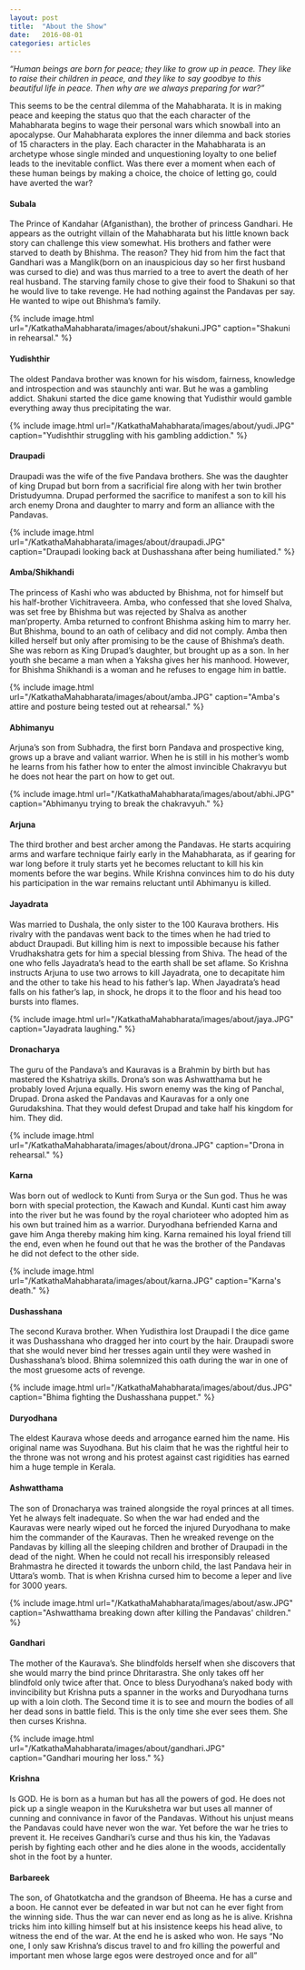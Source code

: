 ```yaml
---
layout: post
title:  "About the Show"
date:   2016-08-01
categories: articles
---
```


*“Human beings are born for peace; they like to grow up in peace. They like to raise their children in peace, and they like to say goodbye to this beautiful life in peace. Then why are we always preparing for war?”*


This seems to be the central dilemma of the Mahabharata. It is in making peace and keeping the status quo that the each character of the Mahabharata begins to wage their personal wars which snowball into an apocalypse. Our Mahabharata explores the inner dilemma and back stories of 15 characters in the play. Each character in the Mahabharata is an archetype whose single minded and unquestioning loyalty to one belief leads to the inevitable conflict. Was there ever a moment when each of these human beings by making a choice, the choice of letting go, could have averted the war? 


<h4>Subala</h4>
The Prince of Kandahar (Afganisthan), the brother of princess Gandhari. He appears as the outright villain of the Mahabharata but his little known back story can challenge this view somewhat. His brothers and father were starved to death by Bhishma. The reason? They hid from him the fact that Gandhari was a Manglik(born on an inauspicious day so her first husband was cursed to die) and was thus married to a tree to avert the death of her real husband. The starving family chose to give their food to Shakuni so that he would live to take revenge. He had nothing against the Pandavas per say. He wanted to wipe out Bhishma’s family.

{% include image.html url="/KatkathaMahabharata/images/about/shakuni.JPG" caption="Shakuni in rehearsal." %}
<br>

<h4>Yudishthir</h4>
The oldest Pandava brother was known for his wisdom, fairness, knowledge and introspection and was staunchly anti war. But he was a gambling addict. Shakuni started the dice game knowing that Yudisthir would gamble everything away thus precipitating the war. 

{% include image.html url="/KatkathaMahabharata/images/about/yudi.JPG" caption="Yudishthir struggling with his gambling addiction." %}
<br>

<h4>Draupadi</h4>
Draupadi was the wife of the five Pandava brothers. She was the daughter of king Drupad but born from a sacrificial fire along with her twin brother Dristudyumna. Drupad performed the sacrifice to manifest a son to kill his arch enemy Drona and daughter to marry and form an alliance with the Pandavas.

{% include image.html url="/KatkathaMahabharata/images/about/draupadi.JPG" caption="Draupadi looking back at Dushasshana after being humiliated." %}
<br>

<h4>Amba/Shikhandi</h4>
The princess of Kashi who was abducted by Bhishma, not for himself but his half-brother Vichitraveera. Amba, who confessed that she loved Shalva, was set free by Bhishma but was rejected by Shalva as another man’property. Amba returned to confront Bhishma asking him to marry her. But Bhishma, bound to an oath of celibacy and did not comply. Amba then killed herself but only after promising to be the cause of Bhishma’s death. She was reborn as King Drupad’s daughter, but brought up as a son. In her youth she became a man when a Yaksha gives her his manhood. However, for Bhishma Shikhandi is a woman and he refuses to engage him in battle.

{% include image.html url="/KatkathaMahabharata/images/about/amba.JPG" caption="Amba's attire and posture being tested out at rehearsal." %}
<br>

<h4>Abhimanyu</h4>
Arjuna’s son from Subhadra, the first born Pandava and prospective king, grows up a brave and valiant warrior. When he is still in his mother’s womb he learns from his father how to enter the almost invincible Chakravyu but he does not hear the part on how to get out. 

{% include image.html url="/KatkathaMahabharata/images/about/abhi.JPG" caption="Abhimanyu trying to break the chakravyuh." %}
<br>

<h4>Arjuna</h4>
The third brother and best archer among the Pandavas. He starts acquiring arms and warfare technique fairly early in the Mahabharata, as if gearing for war long before it truly starts yet he becomes reluctant to kill his kin moments before the war begins. While Krishna convinces him to do his duty his participation in the war remains reluctant until Abhimanyu is killed.

<h4>Jayadrata</h4>
Was married to Dushala, the only sister to the 100 Kaurava brothers. His rivalry with the pandavas went back to the times when he had tried to abduct Draupadi. But killing him is next to impossible because his father Vrudhakshatra gets for him a special blessing from Shiva. The head of the one who fells Jayadrata’s head to the earth shall be set aflame. So Krishna instructs Arjuna to use two arrows to kill Jayadrata, one to decapitate him and the other to take his head to his father’s lap. When Jayadrata’s head falls on his father’s lap, in shock, he drops it to the floor and his head too bursts into flames. 

{% include image.html url="/KatkathaMahabharata/images/about/jaya.JPG" caption="Jayadrata laughing." %}
<br>

<h4>Dronacharya</h4>
The guru of the Pandava’s and Kauravas is a Brahmin by birth but has mastered the Kshatriya skills. Drona’s son was Ashwatthama but he probably loved Arjuna equally. His sworn enemy was the king of Panchal, Drupad.  Drona asked the Pandavas and Kauravas for a only one Gurudakshina. That they would defest Drupad and take half his kingdom for him. They did.

{% include image.html url="/KatkathaMahabharata/images/about/drona.JPG" caption="Drona in rehearsal." %}
<br>

<h4>Karna</h4>
Was born out of wedlock to Kunti from Surya or the Sun god. Thus he was born with special protection, the Kawach and Kundal. Kunti cast him away into the river but he was found by the royal charioteer who adopted him as his own but trained him as a warrior. Duryodhana befriended Karna and gave him Anga thereby making him king. Karna remained his loyal friend till the end, even when he found out that he was the brother of the Pandavas he did not defect to the other side.

{% include image.html url="/KatkathaMahabharata/images/about/karna.JPG" caption="Karna's death." %}
<br>

<h4>Dushasshana</h4>
The second Kurava brother. When Yudisthira lost Draupadi I the dice game it was Dushasshana who dragged her into court by the hair. Draupadi swore that she would never bind her tresses again until they were washed in Dushasshana’s blood. Bhima solemnized this oath during the war in one of the most gruesome acts of revenge.

{% include image.html url="/KatkathaMahabharata/images/about/dus.JPG" caption="Bhima fighting the Dushasshana puppet." %}
<br>

<h4>Duryodhana</h4>
The eldest Kaurava whose deeds and arrogance earned him the name. His original name was Suyodhana. But his claim that he was the rightful heir to the throne was not wrong and his protest against cast rigidities has earned him a huge temple in Kerala. 

<h4>Ashwatthama</h4>
The son of Dronacharya was trained alongside the royal princes at all times. Yet he always felt inadequate. So when the war had ended and the Kauravas were nearly wiped out he forced the injured Duryodhana to make him the commander of the Kauravas. Then he wreaked revenge on the Pandavas by killing all the sleeping children and brother of Draupadi in the dead of the night. When he could not recall his irresponsibly released Brahmastra he directed it towards the unborn child, the last Pandava heir in Uttara’s womb. That is when Krishna cursed him to become a leper and live for 3000 years.

{% include image.html url="/KatkathaMahabharata/images/about/asw.JPG" caption="Ashwatthama breaking down after killing the Pandavas' children." %}
<br>

<h4>Gandhari</h4>
The mother of the Kaurava’s. She blindfolds herself when she discovers that she would marry the bind prince Dhritarastra. She only takes off her blindfold only twice after that. Once to bless Duryodhana’s naked body with invincibility but Krishna puts a spanner in the works and Duryodhana turns up with a loin cloth. The Second time it is to see and mourn the bodies of all her dead sons in battle field. This is the only time she ever sees them. She then curses Krishna.

{% include image.html url="/KatkathaMahabharata/images/about/gandhari.JPG" caption="Gandhari mouring her loss." %}
<br>

<h4>Krishna</h4>
Is GOD. He is born as a human but has all the powers of god. He does not pick up a single weapon in the Kurukshetra war but uses all manner of cunning and connivance in favor of the Pandavas. Without his unjust means the Pandavas could have never won the war. Yet before the war he tries to prevent it. He receives Gandhari’s curse and thus his kin, the Yadavas perish by fighting each other and he dies alone in the woods, accidentally shot in the foot by a hunter.

<h4>Barbareek</h4>
The son, of Ghatotkatcha and the grandson of Bheema. He has a curse and a boon. He cannot ever be defeated in war but not can he ever fight from the winning side. Thus the war can never end as long as he is alive. Krishna tricks him into killing himself but at his insistence keeps his head alive, to witness the end of the war. At the end he is asked who won. He says “No one, I only saw Krishna’s discus travel to and fro killing the powerful and important men whose large egos were destroyed once and for all”